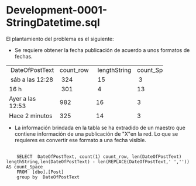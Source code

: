 # Development-0001-StringDatetime.sql

El plantamiento del problema es el siguiente:

- Se requiere obtener la fecha publicación de acuerdo a unos formatos de fechas. 


<table style="width: 429px; height: 146px;">
	<tbody>
		<tr style="height: 22px;">
			<td style="height: 22px; width: 163.385px;">&nbsp;DateOfPostText</td>
			<td style="height: 22px; width: 79.4062px;">count_row&nbsp;</td>
			<td style="height: 22px; width: 87.8438px;">&nbsp;lengthString</td>
			<td style="height: 22px; width: 97.6979px;">count_Space&nbsp;</td>
		</tr>
		<tr style="height: 22px;">
			<td style="height: 22px; width: 163.385px;">&nbsp;s&aacute;b a las 12:28</td>
			<td style="height: 22px; width: 79.4062px;">&nbsp;324</td>
			<td style="height: 22px; width: 87.8438px;">&nbsp;15</td>
			<td style="height: 22px; width: 97.6979px;">&nbsp;3</td>
		</tr>
		<tr style="height: 22px;">
			<td style="height: 22px; width: 163.385px;">16 h</td>
			<td style="height: 22px; width: 79.4062px;">&nbsp;301</td>
			<td style="height: 22px; width: 87.8438px;">&nbsp;4</td>
			<td style="height: 22px; width: 97.6979px;">13</td>
		</tr>
		<tr style="height: 21px;">
			<td style="height: 21px; width: 163.385px;">Ayer a las 12:53</td>
			<td style="height: 21px; width: 79.4062px;">982</td>
			<td style="height: 21px; width: 87.8438px;">16</td>
			<td style="height: 21px; width: 97.6979px;">3</td>
		</tr>
		<tr style="height: 27.6667px;">
			<td style="height: 27.6667px; width: 163.385px;">Hace 2 minutos</td>
			<td style="height: 27.6667px; width: 79.4062px;">325</td>
			<td style="height: 27.6667px; width: 87.8438px;">14</td>
			<td style="height: 27.6667px; width: 97.6979px;">3</td>
		</tr>
		<tr style="height: 21px;">
			<td style="height: 21px; width: 163.385px;">Hace 15 horas</td>
			<td style="height: 21px; width: 79.4062px;">232</td>
			<td style="height: 21px; width: 87.8438px;">13</td>
			<td style="height: 21px; width: 97.6979px;">3</td>
		</tr>
	</tbody>
</table>

- La información brindada en la tabla se ha extradido de un maestro que contiene información de una publicación de "X"en la red. Lo que se requieres es convertir ese formato a una fecha visible.
 <pre>
    <code class="hljs language-xml shcb-code-table shcb-line-numbers shcb-wrap-lines">
    SELECT  DateOfPostText, count(1) count_row, len(DateOfPostText) lengthString,len(DateOfPostText) - len(REPLACE(DateOfPostText,' ','')) AS count_Space  
    FROM  [dbo].[Post]
    group by  DateOfPostText
    </code>
 </pre>